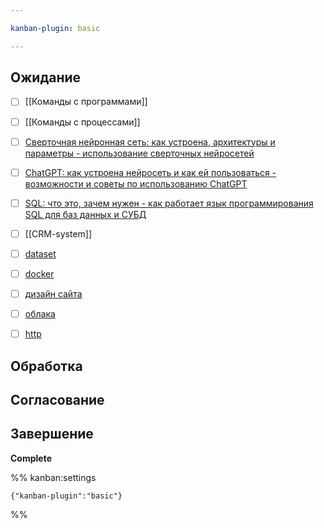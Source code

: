 ```yaml
---

kanban-plugin: basic

---
```


## Ожидание

- [ ] [[Команды с программами]]
- [ ] [[Команды с процессами]]
- [ ] [Сверточная нейронная сеть: как устроена, архитектуры и параметры - использование сверточных нейросетей](https://practicum.yandex.ru/blog/svertochnye-neyronnye-seti/)
- [ ] [ChatGPT: как устроена нейросеть и как ей пользоваться - возможности и советы по использованию ChatGPT](https://practicum.yandex.ru/blog/kak-polzovatsya-neyrosetyu-chatgpt/)
- [ ] [SQL: что это, зачем нужен - как работает язык программирования SQL для баз данных и СУБД](https://practicum.yandex.ru/blog/chto-takoe-sql/)
- [ ] [[CRM-system]]
- [ ] [dataset](https://practicum.yandex.ru/blog/dataset-dlya-mashinnogo-obucheniya-i-analiza/)
- [ ] [docker](https://practicum.yandex.ru/blog/chto-takoe-docker/ )
- [ ] [дизайн сайта](https://practicum.yandex.ru/blog/chto-takoe-dizajn-sajta-i-dlya-chego-nuzhen/)
- [ ] [облака](https://practicum.yandex.ru/blog/oblachnye-tehnologii/)
- [ ] [http](https://practicum.yandex.ru/blog/chto-takoe-protokol-http/)


## Обработка



## Согласование



## Завершение

**Complete**




%% kanban:settings
```
{"kanban-plugin":"basic"}
```
%%